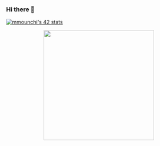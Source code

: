 ### Hi there 👋

[![mmounchi's 42 stats](https://badge.mediaplus.ma/darkgray/mmounchi)](https://github.com/oakoudad/badge42)

<p align="center">
  <img 
    width="300"
    height="300"
    src="https://picsum.photos/300/300](https://badge.mediaplus.ma/darkgray/mmounchi)](https://github.com/oakoudad/badge42"
  >
</p>
